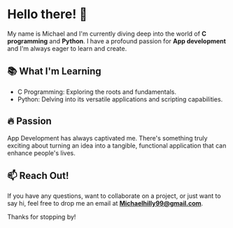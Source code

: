 # Hello there! 👋

My name is Michael and I'm currently diving deep into the world of **C programming** and **Python**. I have a profound passion for **App development** and I'm always eager to learn and create.

## 📚 What I'm Learning
- C Programming: Exploring the roots and fundamentals.
- Python: Delving into its versatile applications and scripting capabilities.

## 🔥 Passion
App Development has always captivated me. There's something truly exciting about turning an idea into a tangible, functional application that can enhance people's lives.

## 📫 Reach Out!
If you have any questions, want to collaborate on a project, or just want to say hi, feel free to drop me an email at **Michaelhilly99@gmail.com**.

Thanks for stopping by!


<!---
MichaelUgwuO/MichaelUgwuO is a ✨ special ✨ repository because its `README.md` (this file) appears on your GitHub profile.
You can click the Preview link to take a look at your changes.
--->
